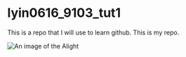 # lyin0616_9103_tut1

This is a repo that I will use to learn github.
This is my repo.

![An image of the Alight](readmeImages/Alight.jpg)

